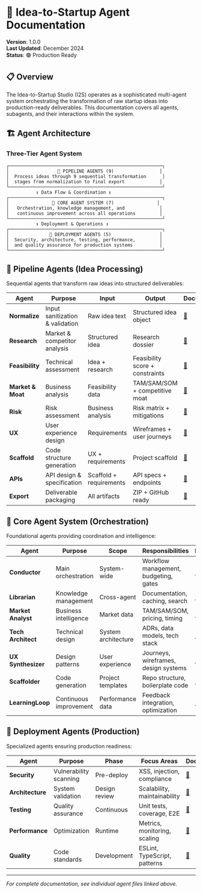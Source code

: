 # 🤖 Idea-to-Startup Agent Documentation

**Version**: 1.0.0  
**Last Updated**: December 2024  
**Status**: 🟢 Production Ready

## 📋 Overview

The Idea-to-Startup Studio (I2S) operates as a sophisticated multi-agent system orchestrating the transformation of raw startup ideas into production-ready deliverables. This documentation covers all agents, subagents, and their interactions within the system.

## 🏗️ Agent Architecture

### Three-Tier Agent System

```
┌─────────────────────────────────────────────────────────┐
│                  🎯 PIPELINE AGENTS (9)                 │
│  Process ideas through 9 sequential transformation      │
│  stages from normalization to final export             │
└─────────────────────────────────────────────────────────┘
           ↕ Data Flow & Coordination ↕
┌─────────────────────────────────────────────────────────┐
│                🎪 CORE AGENT SYSTEM (7)                │
│   Orchestration, knowledge management, and             │
│   continuous improvement across all operations         │
└─────────────────────────────────────────────────────────┘
           ↕ Deployment & Operations ↕
┌─────────────────────────────────────────────────────────┐
│               🚀 DEPLOYMENT AGENTS (5)                  │
│  Security, architecture, testing, performance,         │
│  and quality assurance for production systems          │
└─────────────────────────────────────────────────────────┘
```

## 🎯 Pipeline Agents (Idea Processing)

Sequential agents that transform raw ideas into structured deliverables:

| Agent | Purpose | Input | Output | Documentation |
|-------|---------|-------|---------|---------------|
| **Normalize** | Input sanitization & validation | Raw idea text | Structured idea object | [📄](./agents/pipeline/normalize.md) |
| **Research** | Market & competitor analysis | Structured idea | Research dossier | [📄](./agents/pipeline/research.md) |
| **Feasibility** | Technical assessment | Idea + research | Feasibility score + constraints | [📄](./agents/pipeline/feasibility.md) |
| **Market & Moat** | Business analysis | Feasibility data | TAM/SAM/SOM + competitive moat | [📄](./agents/pipeline/market-moat.md) |
| **Risk** | Risk assessment | Business analysis | Risk matrix + mitigations | [📄](./agents/pipeline/risk.md) |
| **UX** | User experience design | Requirements | Wireframes + user journeys | [📄](./agents/pipeline/ux.md) |
| **Scaffold** | Code structure generation | UX + requirements | Project scaffold | [📄](./agents/pipeline/scaffold.md) |
| **APIs** | API design & specification | Scaffold + requirements | API specs + endpoints | [📄](./agents/pipeline/apis.md) |
| **Export** | Deliverable packaging | All artifacts | ZIP + GitHub ready | [📄](./agents/pipeline/export.md) |

## 🎪 Core Agent System (Orchestration)

Foundational agents providing coordination and intelligence:

| Agent | Purpose | Scope | Responsibilities | Documentation |
|-------|---------|-------|------------------|---------------|
| **Conductor** | Main orchestration | System-wide | Workflow management, budgeting, gates | [📄](./agents/core/conductor.md) |
| **Librarian** | Knowledge management | Cross-agent | Documentation, caching, search | [📄](./agents/core/librarian.md) |
| **Market Analyst** | Business intelligence | Market data | TAM/SAM/SOM, pricing, timing | [📄](./agents/core/market-analyst.md) |
| **Tech Architect** | Technical design | System architecture | ADRs, data models, tech stack | [📄](./agents/core/tech-architect.md) |
| **UX Synthesizer** | Design patterns | User experience | Journeys, wireframes, design systems | [📄](./agents/core/ux-synthesizer.md) |
| **Scaffolder** | Code generation | Project templates | Repo structure, boilerplate code | [📄](./agents/core/scaffolder.md) |
| **LearningLoop** | Continuous improvement | Performance data | Feedback integration, optimization | [📄](./agents/core/learningloop.md) |

## 🚀 Deployment Agents (Production)

Specialized agents ensuring production readiness:

| Agent | Purpose | Phase | Focus Areas | Documentation |
|-------|---------|-------|-------------|---------------|
| **Security** | Vulnerability scanning | Pre-deploy | XSS, injection, compliance | [📄](./agents/deployment/security.md) |
| **Architecture** | System validation | Design review | Scalability, maintainability | [📄](./agents/deployment/architecture.md) |
| **Testing** | Quality assurance | Continuous | Unit tests, coverage, E2E | [📄](./agents/deployment/testing.md) |
| **Performance** | Optimization | Runtime | Metrics, monitoring, scaling | [📄](./agents/deployment/performance.md) |
| **Quality** | Code standards | Development | ESLint, TypeScript, patterns | [📄](./agents/deployment/quality.md) |

---

*For complete documentation, see individual agent files linked above.*

